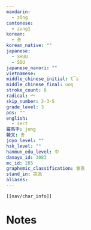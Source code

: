 ```yaml
---
mandarin:
  - zōng
cantonese:
  - zung1
korean:
  - 종
korean_native: ""
japanese:
  - SHUU
  - SOU
japanese_nanori: ""
vietnamese:
middle_chinese_initial: t͡s
middle_chinese_final: uoŋ
stroke_count: 8
radical: 宀
skip_number: 2-3-5
grade_level: 3
pos: ""
english:
  - sect
羅馬字: jong
韓文: 종
joyo_level: ""
hsk_level: ""
hanmun_edu_level: 中
danayo_id: 3083
mc_id: 285
graphemic_classification: 會意
stand_in: 宗派
aliases:
---
```

```meta-bind-embed
[[nav/char_info]]
```

# Notes
